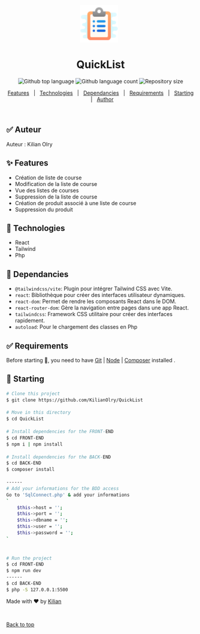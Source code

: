 <div align="center" id="top"> 
  <img src="./FRONT-END/public/favicon.png" width="100" alt="logo QuickList" />
&#xa0;

</div>

<h1 align="center">QuickList</h1>

<p align="center">
  <img alt="Github top language" src="https://img.shields.io/github/languages/top/KilianOlry/QuickList?color=56BEB8">

  <img alt="Github language count" src="https://img.shields.io/github/languages/count/KilianOlry/QuickList?color=56BEB8">

  <img alt="Repository size" src="https://img.shields.io/github/repo-size/KilianOlry/QuickList?color=56BEB8">
</p>

<p align="center">
  <a href="#sparkles-features">Features</a> &#xa0; | &#xa0;
  <a href="#rocket-technologies">Technologies</a> &#xa0; | &#xa0;
  <a href="#dart-Dependancies">Dependancies</a> &#xa0; | &#xa0;
  <a href="#white_check_mark-requirements">Requirements</a> &#xa0; | &#xa0;
  <a href="#checkered_flag-starting">Starting</a> &#xa0; | &#xa0;
  <a href="https://github.com/KilianOlry" target="_blank">Author</a>
</p>

<br>

## :white_check_mark: Auteur
Auteur : Kilian Olry

## :sparkles: Features

- Création de liste de course
- Modification de la liste de course
- Vue des listes de courses
- Suppression de la liste de course
- Création de produit associé à une liste de course
- Suppression du produit

## :rocket: Technologies

- React
- Tailwind
- Php

## :dart: Dependancies

- `@tailwindcss/vite`: Plugin pour intégrer Tailwind CSS avec Vite.
- `react`: Bibliothèque pour créer des interfaces utilisateur dynamiques.
- `react-dom`: Permet de rendre les composants React dans le DOM.
- `react-router-dom`: Gère la navigation entre pages dans une app React.
- `tailwindcss`: Framework CSS utilitaire pour créer des interfaces rapidement.
- `autoload`: Pour le chargement des classes en Php

## :white_check_mark: Requirements

Before starting :checkered_flag:, you need to have [Git](https://git-scm.com) | [Node](https://nodejs.org/en/) | [Composer](https://getcomposer.org/) installed .

## :checkered_flag: Starting

```bash
# Clone this project
$ git clone https://github.com/KilianOlry/QuickList

# Move in this directory
$ cd QuickList

# Install dependencies for the FRONT-END
$ cd FRONT-END
$ npm i | npm install

# Install dependencies for the BACK-END
$ cd BACK-END
$ composer install

------
# Add your informations for the BDD access
Go to 'SqlConnect.php' & add your informations
`
    $this->host = '';
    $this->port = '';
    $this->dbname = '';
    $this->user = '';
    $this->password = '';
`

    
# Run the project
$ cd FRONT-END
$ npm run dev
------
$ cd BACK-END
$ php -S 127.0.0.1:5500
```


Made with :heart: by <a href="https://github.com/KilianOlry" target="_blank">Kilian</a>

&#xa0;

<a href="#top">Back to top</a>